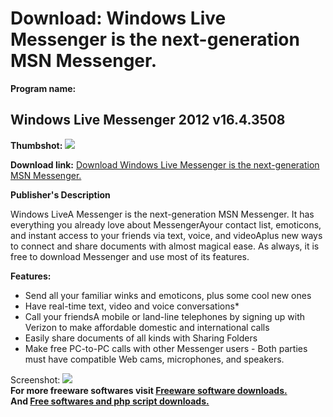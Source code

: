 # Download: Windows Live Messenger is the next-generation MSN Messenger.

**Program name:**

## Windows Live Messenger 2012 v16.4.3508

  
**Thumbshot:** ![](http://www.freewarefiles.com/screenshot/wlivemessenger_md.gif)   
  
**Download link:** [Download Windows Live Messenger is the next-generation MSN Messenger.](http://freesoftwares.boysofts.com/Windows-Live-Messenger_program_20246.html)  
  


**Publisher's Description**  
  


Windows LiveA Messenger is the next-generation MSN Messenger. It has everything you already love about MessengerAyour contact list, emoticons, and instant access to your friends via text, voice, and videoAplus new ways to connect and share documents with almost magical ease. As always, it is free to download Messenger and use most of its features. 

**Features:**

  * Send all your familiar winks and emoticons, plus some cool new ones 
  * Have real-time text, video and voice conversations* 
  * Call your friendsA mobile or land-line telephones by signing up with Verizon to make affordable domestic and international calls 
  * Easily share documents of all kinds with Sharing Folders 
  * Make free PC-to-PC calls with other Messenger users - Both parties must have compatible Web cams, microphones, and speakers. 

  
  
Screenshot: ![](http://www.freewarefiles.com/screenshot/wlivemessenger.gif)   
**For more freeware softwares visit [Freeware software downloads.](http://freesoftwares.boysofts.com/)**   
**And [Free softwares and php script downloads.](http://www.boysofts.com/)**
